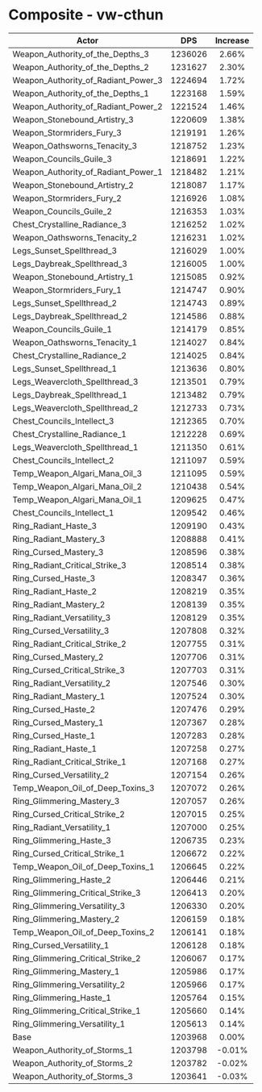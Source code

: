 # Composite - vw-cthun
| Actor | DPS | Increase |
|---|:---:|:---:|
|Weapon_Authority_of_the_Depths_3|1236026|2.66%|
|Weapon_Authority_of_the_Depths_2|1231627|2.30%|
|Weapon_Authority_of_Radiant_Power_3|1224694|1.72%|
|Weapon_Authority_of_the_Depths_1|1223168|1.59%|
|Weapon_Authority_of_Radiant_Power_2|1221524|1.46%|
|Weapon_Stonebound_Artistry_3|1220609|1.38%|
|Weapon_Stormriders_Fury_3|1219191|1.26%|
|Weapon_Oathsworns_Tenacity_3|1218752|1.23%|
|Weapon_Councils_Guile_3|1218691|1.22%|
|Weapon_Authority_of_Radiant_Power_1|1218482|1.21%|
|Weapon_Stonebound_Artistry_2|1218087|1.17%|
|Weapon_Stormriders_Fury_2|1216926|1.08%|
|Weapon_Councils_Guile_2|1216353|1.03%|
|Chest_Crystalline_Radiance_3|1216252|1.02%|
|Weapon_Oathsworns_Tenacity_2|1216231|1.02%|
|Legs_Sunset_Spellthread_3|1216029|1.00%|
|Legs_Daybreak_Spellthread_3|1216005|1.00%|
|Weapon_Stonebound_Artistry_1|1215085|0.92%|
|Weapon_Stormriders_Fury_1|1214747|0.90%|
|Legs_Sunset_Spellthread_2|1214743|0.89%|
|Legs_Daybreak_Spellthread_2|1214586|0.88%|
|Weapon_Councils_Guile_1|1214179|0.85%|
|Weapon_Oathsworns_Tenacity_1|1214027|0.84%|
|Chest_Crystalline_Radiance_2|1214025|0.84%|
|Legs_Sunset_Spellthread_1|1213636|0.80%|
|Legs_Weavercloth_Spellthread_3|1213501|0.79%|
|Legs_Daybreak_Spellthread_1|1213482|0.79%|
|Legs_Weavercloth_Spellthread_2|1212733|0.73%|
|Chest_Councils_Intellect_3|1212365|0.70%|
|Chest_Crystalline_Radiance_1|1212228|0.69%|
|Legs_Weavercloth_Spellthread_1|1211350|0.61%|
|Chest_Councils_Intellect_2|1211097|0.59%|
|Temp_Weapon_Algari_Mana_Oil_3|1211095|0.59%|
|Temp_Weapon_Algari_Mana_Oil_2|1210438|0.54%|
|Temp_Weapon_Algari_Mana_Oil_1|1209625|0.47%|
|Chest_Councils_Intellect_1|1209542|0.46%|
|Ring_Radiant_Haste_3|1209190|0.43%|
|Ring_Radiant_Mastery_3|1208888|0.41%|
|Ring_Cursed_Mastery_3|1208596|0.38%|
|Ring_Radiant_Critical_Strike_3|1208514|0.38%|
|Ring_Cursed_Haste_3|1208347|0.36%|
|Ring_Radiant_Haste_2|1208219|0.35%|
|Ring_Radiant_Mastery_2|1208139|0.35%|
|Ring_Radiant_Versatility_3|1208129|0.35%|
|Ring_Cursed_Versatility_3|1207808|0.32%|
|Ring_Radiant_Critical_Strike_2|1207755|0.31%|
|Ring_Cursed_Mastery_2|1207706|0.31%|
|Ring_Cursed_Critical_Strike_3|1207703|0.31%|
|Ring_Radiant_Versatility_2|1207546|0.30%|
|Ring_Radiant_Mastery_1|1207524|0.30%|
|Ring_Cursed_Haste_2|1207476|0.29%|
|Ring_Cursed_Mastery_1|1207367|0.28%|
|Ring_Cursed_Haste_1|1207283|0.28%|
|Ring_Radiant_Haste_1|1207258|0.27%|
|Ring_Radiant_Critical_Strike_1|1207168|0.27%|
|Ring_Cursed_Versatility_2|1207154|0.26%|
|Temp_Weapon_Oil_of_Deep_Toxins_3|1207072|0.26%|
|Ring_Glimmering_Mastery_3|1207057|0.26%|
|Ring_Cursed_Critical_Strike_2|1207015|0.25%|
|Ring_Radiant_Versatility_1|1207000|0.25%|
|Ring_Glimmering_Haste_3|1206735|0.23%|
|Ring_Cursed_Critical_Strike_1|1206672|0.22%|
|Temp_Weapon_Oil_of_Deep_Toxins_1|1206645|0.22%|
|Ring_Glimmering_Haste_2|1206446|0.21%|
|Ring_Glimmering_Critical_Strike_3|1206413|0.20%|
|Ring_Glimmering_Versatility_3|1206330|0.20%|
|Ring_Glimmering_Mastery_2|1206159|0.18%|
|Temp_Weapon_Oil_of_Deep_Toxins_2|1206141|0.18%|
|Ring_Cursed_Versatility_1|1206128|0.18%|
|Ring_Glimmering_Critical_Strike_2|1206067|0.17%|
|Ring_Glimmering_Mastery_1|1205986|0.17%|
|Ring_Glimmering_Versatility_2|1205966|0.17%|
|Ring_Glimmering_Haste_1|1205764|0.15%|
|Ring_Glimmering_Critical_Strike_1|1205660|0.14%|
|Ring_Glimmering_Versatility_1|1205613|0.14%|
|Base|1203968|0.00%|
|Weapon_Authority_of_Storms_1|1203798|-0.01%|
|Weapon_Authority_of_Storms_2|1203782|-0.02%|
|Weapon_Authority_of_Storms_3|1203641|-0.03%|
